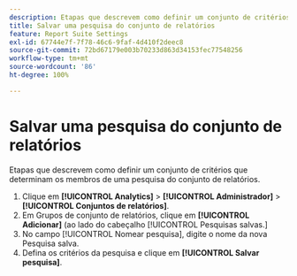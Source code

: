 ```yaml
---
description: Etapas que descrevem como definir um conjunto de critérios que determinam os membros de uma pesquisa do conjunto de relatórios.
title: Salvar uma pesquisa do conjunto de relatórios
feature: Report Suite Settings
exl-id: 67744e7f-7f78-46c6-9faf-4d410f2deec8
source-git-commit: 72bd67179e003b70233d863d34153fec77548256
workflow-type: tm+mt
source-wordcount: '86'
ht-degree: 100%

---
```


# Salvar uma pesquisa do conjunto de relatórios

Etapas que descrevem como definir um conjunto de critérios que determinam os membros de uma pesquisa do conjunto de relatórios.

1. Clique em **[!UICONTROL Analytics]** > **[!UICONTROL Administrador]** > **[!UICONTROL Conjuntos de relatórios]**.
1. Em Grupos de conjunto de relatórios, clique em **[!UICONTROL Adicionar]** (ao lado do cabeçalho [!UICONTROL Pesquisas salvas.]
1. No campo [!UICONTROL Nomear pesquisa], digite o nome da nova Pesquisa salva.
1. Defina os critérios da pesquisa e clique em **[!UICONTROL Salvar pesquisa]**.
